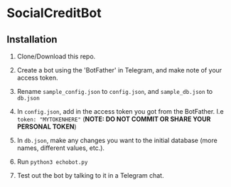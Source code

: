 # SocialCreditBot

## Installation
1. Clone/Download this repo.

2. Create a bot using the 'BotFather' in Telegram, and make note of your access token.

3. Rename `sample_config.json` to `config.json`, and `sample_db.json` to `db.json`

4. In `config.json`, add in the access token you got from the BotFather. I.e `token: "MYTOKENHERE"` (**NOTE: DO NOT COMMIT OR SHARE YOUR PERSONAL TOKEN**)

5. In `db.json`, make any changes you want to the initial database (more names, different values, etc.).

6. Run `python3 echobot.py`

7. Test out the bot by talking to it in a Telegram chat.
